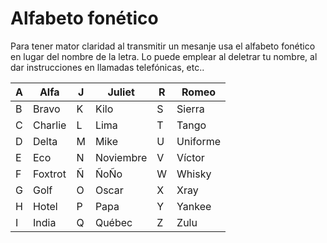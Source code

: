 # Alfabeto fonético

Para tener mator claridad al transmitir un mesanje usa el alfabeto fonético en lugar del nombre de la letra. Lo puede emplear al deletrar tu nombre, al dar instrucciones en llamadas telefónicas, etc..

|A|Alfa   |J|Juliet   |R|Romeo   |
|-|-------|-|---------|-|--------|
|B|Bravo  |K|Kilo     |S|Sierra  |
|C|Charlie|L|Lima     |T|Tango   |
|D|Delta  |M|Mike     |U|Uniforme|
|E|Eco    |N|Noviembre|V|Víctor  |
|F|Foxtrot|Ñ|ÑoÑo     |W|Whisky  |
|G|Golf   |O|Oscar    |X|Xray    |
|H|Hotel  |P|Papa     |Y|Yankee  |
|I|India  |Q|Québec   |Z|Zulu    |
